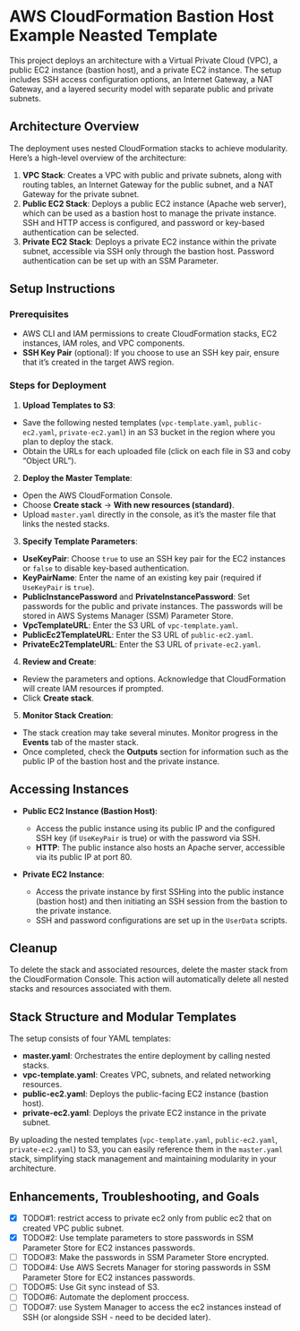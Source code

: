 # AWS CloudFormation Bastion Host Example Neasted Template

This project deploys an architecture with a Virtual Private Cloud (VPC), a public EC2 instance (bastion host), and a private EC2 instance. The setup includes SSH access configuration options, an Internet Gateway, a NAT Gateway, and a layered security model with separate public and private subnets.

## Architecture Overview

The deployment uses nested CloudFormation stacks to achieve modularity. Here’s a high-level overview of the architecture:

1. **VPC Stack**: Creates a VPC with public and private subnets, along with routing tables, an Internet Gateway for the public subnet, and a NAT Gateway for the private subnet.
2. **Public EC2 Stack**: Deploys a public EC2 instance (Apache web server), which can be used as a bastion host to manage the private instance. SSH and HTTP access is configured, and password or key-based authentication can be selected.
3. **Private EC2 Stack**: Deploys a private EC2 instance within the private subnet, accessible via SSH only through the bastion host. Password authentication can be set up with an SSM Parameter.

## Setup Instructions

### Prerequisites

- AWS CLI and IAM permissions to create CloudFormation stacks, EC2 instances, IAM roles, and VPC components.
- **SSH Key Pair** (optional): If you choose to use an SSH key pair, ensure that it’s created in the target AWS region.

### Steps for Deployment

1. **Upload Templates to S3**:
  - Save the following nested templates (`vpc-template.yaml`, `public-ec2.yaml`, `private-ec2.yaml`) in an S3 bucket in the region where you plan to deploy the stack.
  - Obtain the URLs for each uploaded file (click on each file in S3 and coby “Object URL”).

2. **Deploy the Master Template**:
  - Open the AWS CloudFormation Console.
  - Choose **Create stack** → **With new resources (standard)**.
  - Upload `master.yaml` directly in the console, as it’s the master file that links the nested stacks.

3. **Specify Template Parameters**:
  - **UseKeyPair**: Choose `true` to use an SSH key pair for the EC2 instances or `false` to disable key-based authentication.
  - **KeyPairName**: Enter the name of an existing key pair (required if `UseKeyPair` is `true`).
  - **PublicInstancePassword** and **PrivateInstancePassword**: Set passwords for the public and private instances. The passwords will be stored in AWS Systems Manager (SSM) Parameter Store.
  - **VpcTemplateURL**: Enter the S3 URL of `vpc-template.yaml`.
  - **PublicEc2TemplateURL**: Enter the S3 URL of `public-ec2.yaml`.
  - **PrivateEc2TemplateURL**: Enter the S3 URL of `private-ec2.yaml`.

4. **Review and Create**:
  - Review the parameters and options. Acknowledge that CloudFormation will create IAM resources if prompted.
  - Click **Create stack**.

5. **Monitor Stack Creation**:
  - The stack creation may take several minutes. Monitor progress in the **Events** tab of the master stack.
  - Once completed, check the **Outputs** section for information such as the public IP of the bastion host and the private instance.

## Accessing Instances

- **Public EC2 Instance (Bastion Host)**:
  - Access the public instance using its public IP and the configured SSH key (if `UseKeyPair` is true) or with the password via SSH.
  - **HTTP**: The public instance also hosts an Apache server, accessible via its public IP at port 80.

- **Private EC2 Instance**:
  - Access the private instance by first SSHing into the public instance (bastion host) and then initiating an SSH session from the bastion to the private instance.
  - SSH and password configurations are set up in the `UserData` scripts.

## Cleanup

To delete the stack and associated resources, delete the master stack from the CloudFormation Console. This action will automatically delete all nested stacks and resources associated with them.

## Stack Structure and Modular Templates

The setup consists of four YAML templates:
- **master.yaml**: Orchestrates the entire deployment by calling nested stacks.
- **vpc-template.yaml**: Creates VPC, subnets, and related networking resources.
- **public-ec2.yaml**: Deploys the public-facing EC2 instance (bastion host).
- **private-ec2.yaml**: Deploys the private EC2 instance in the private subnet.

By uploading the nested templates (`vpc-template.yaml`, `public-ec2.yaml`, `private-ec2.yaml`) to S3, you can easily reference them in the `master.yaml` stack, simplifying stack management and maintaining modularity in your architecture.

## Enhancements, Troubleshooting, and Goals
- [X] TODO#1: restrict access to private ec2 only from public ec2 that on created VPC public subnet.
- [X] TODO#2: Use template parameters to store passwords in SSM Parameter Store for EC2 instances passwords. 
- [ ] TODO#3: Make the passwords in SSM Parameter Store encrypted.
- [ ] TODO#4: Use AWS Secrets Manager for storing passwords in SSM Parameter Store for EC2 instances passwords.
- [ ] TODO#5: Use Git sync instead of S3.
- [ ] TODO#6: Automate the deploment proccess.
- [ ] TODO#7: use System Manager to access the ec2 instances instead of SSH (or alongside SSH - need to be decided later).
